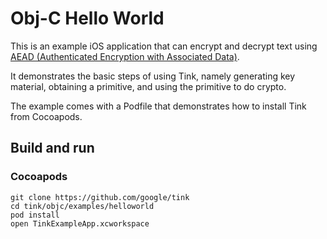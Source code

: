 # Obj-C Hello World

This is an example iOS application that can encrypt and decrypt text using
[AEAD (Authenticated Encryption with Associated Data)](../../../g3doc/PRIMITIVES.md#authenticated-encryption-with-associated-data).

It demonstrates the basic steps of using Tink, namely generating key material,
obtaining a primitive, and using the primitive to do crypto.

The example comes with a Podfile that demonstrates how to install Tink from
Cocoapods.

## Build and run

### Cocoapods

```shell
git clone https://github.com/google/tink
cd tink/objc/examples/helloworld
pod install
open TinkExampleApp.xcworkspace
```

